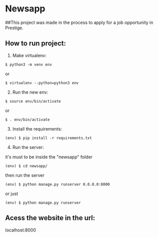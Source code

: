 # Newsapp

##This project was made in the process to apply for a job opportunity in Prestige.

## How to run project:
1. Make virtualenv:
```
$ python3 -m venv env
```
or
```
$ virtualenv --python=python3 env
```

2. Run the new env:
```
$ source env/bin/activate
```
or
```
$ . env/bin/activate
```

3. Install the requirements:
```
(env) $ pip install -r requirements.txt
```

4. Run the server:

it's must to be inside the "newsapp" folder
```
(env) $ cd newsapp/
```

then run the server
```
(env) $ python manage.py runserver 0.0.0.0:8000
```
or just
```
(env) $ python manage.py runserver
```

## Acess the website in the url:

localhost:8000
